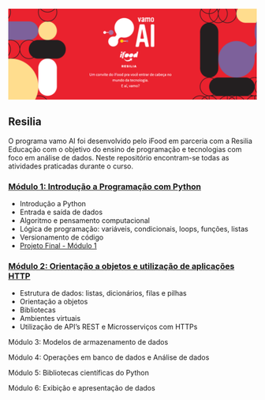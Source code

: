 <p align="center">
  <img src="https://github.com/csuwaki/vamoAI/blob/main/imagens/vamoAI.png">
</p>


## Resilia

O programa vamo AI foi desenvolvido pelo iFood em parceria com a Resilia Educação com o objetivo do ensino de programação e tecnologias com foco em análise de dados. Neste repositório encontram-se todas as atividades praticadas durante o curso.

### [Módulo 1: Introdução a Programação com Python](https://github.com/csuwaki/vamoai/tree/main/modulo1)
* Introdução a Python
* Entrada e saída de dados
* Algoritmo e pensamento computacional
* Lógica de programação: variáveis, condicionais, loops, funções, listas
* Versionamento de código
* [Projeto Final - Módulo 1](https://github.com/csuwaki/JogoResilia)


### [Módulo 2: Orientação a objetos e utilização de aplicações HTTP](https://github.com/csuwaki/vamoAI/tree/main/modulo2)
* Estrutura de dados: listas, dicionários, filas e pilhas
* Orientação a objetos
* Bibliotecas
* Ambientes virtuais
* Utilização de API’s REST e Microsserviços com HTTPs

Módulo 3: Modelos de armazenamento de dados

Módulo 4: Operações em banco de dados e Análise de dados

Módulo 5: Bibliotecas científicas do Python

Módulo 6: Exibição e apresentação de dados
